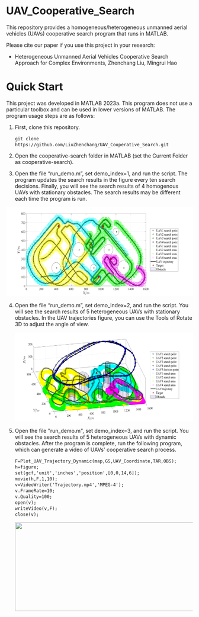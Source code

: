 # UAV_Cooperative_Search

This repository provides a homogeneous/heterogeneous unmanned aerial vehicles (UAVs) cooperative search program that runs in MATLAB.

Please cite our paper if you use this project in your research:

* Heterogeneous Unmanned Aerial Vehicles Cooperative Search Approach for Complex Environments, Zhenchang Liu, Mingrui Hao

# Quick Start

This project was developed in MATLAB 2023a. This program does not use a particular toolbox and can be used in lower versions of MATLAB. The program usage steps are as follows:

1. First, clone this repository.

   ```
   git clone https://github.com/LiuZhenchang/UAV_Cooperative_Search.git
   ```

2. Open the cooperative-search folder in MATLAB (set the Current Folder as cooperative-search).

3. Open the file “run_demo.m”, set demo_index=1, and run the script. The program updates the search results in the figure every ten search decisions. Finally, you will see the search results of 4 homogenous UAVs with stationary obstacles. The search results may be different each time the program is run.

<p align="center">
  <img src="Demo/Demo1/results/UAV_Trajectory.png" width = "600" height = "240"/>
</p>

4. Open the file “run_demo.m”, set demo_index=2, and run the script. You will see the search results of 5 heterogeneous UAVs with stationary obstacles. In the UAV trajectories figure, you can use the Tools of Rotate 3D to adjust the angle of view.

   <p align="center">
     <img src="Demo/Demo2/results/UAV_Trajectory2.png" width = "600" height = "240"/>
   </p>

5. Open the file "run_demo.m", set demo_index=3, and run the script. You will see the search results of 5 heterogeneous UAVs with dynamic obstacles. After the program is complete, run the following program, which can generate a video of UAVs' cooperative search process.

   ```
   F=Plot_UAV_Trajectory_Dynamic(map,GS,UAV_Coordinate,TAR,OBS);
   h=figure;
   set(gcf,'unit','inches','position',[0,0,14,6]);
   movie(h,F,1,10);
   v=VideoWriter('Trajectory.mp4','MPEG-4');
   v.FrameRate=10;
   v.Quality=100;
   open(v);
   writeVideo(v,F);
   close(v);
   ```

   <p align="center">
     <img src="Demo/Demo3/results/UAV_Trajectory.gif" width = "560" height = "240"/>
   </p>

